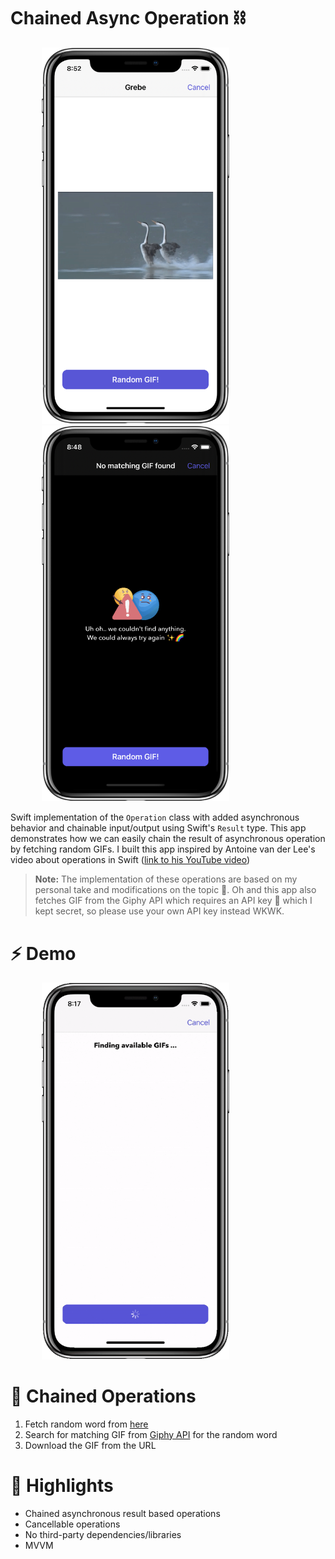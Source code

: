 # Chained Async Operation ⛓

<p float="left">
  <img src="/Assets/preview-1.png" width="300" height="auto" hspace="50"/>
  <img src="/Assets/preview-2.png" width="300" height="auto" hspace="50"/>
</p>

Swift implementation of the `Operation` class with added asynchronous behavior and chainable input/output using Swift's `Result` type. 
This app demonstrates how we can easily chain the result of asynchronous operation by fetching random GIFs. I built this app inspired by Antoine van der Lee's video about operations in Swift ([link to his YouTube video](https://www.youtube.com/watch?v=T0wMEVBIZMg&t=1870s))

> **Note:** The implementation of these operations are based on my personal take and modifications on the topic 🌈. Oh and this app also fetches GIF from the Giphy API which requires an API key 🔑 which I kept secret, so please use your own API key instead WKWK.

# ⚡️ Demo

<p float="left">
  <img src="/Assets/demo.gif" width="300" height="auto" hspace="50"/>
</p>

# 🤝 Chained Operations
1. Fetch random word from [here](https://github.com/mcnaveen/Random-Words-API)
1. Search for matching GIF from [Giphy API](https://developers.giphy.com/docs/api#quick-start-guide) for the random word
1. Download the GIF from the URL

# 🚀 Highlights

- Chained asynchronous result based operations
- Cancellable operations
- No third-party dependencies/libraries
- MVVM
